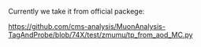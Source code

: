 Currently we take it from official packege:

https://github.com/cms-analysis/MuonAnalysis-TagAndProbe/blob/74X/test/zmumu/tp_from_aod_MC.py

